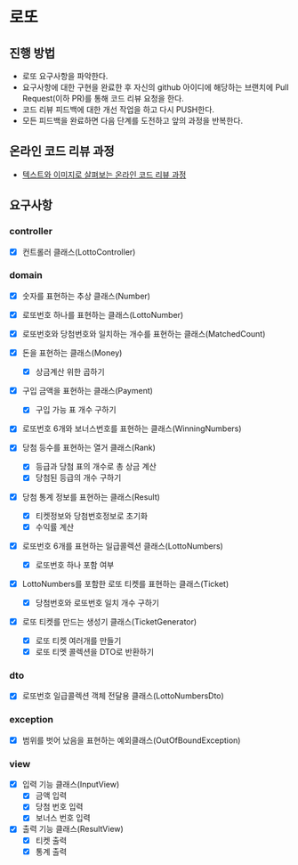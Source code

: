 # 로또
## 진행 방법
* 로또 요구사항을 파악한다.
* 요구사항에 대한 구현을 완료한 후 자신의 github 아이디에 해당하는 브랜치에 Pull Request(이하 PR)를 통해 코드 리뷰 요청을 한다.
* 코드 리뷰 피드백에 대한 개선 작업을 하고 다시 PUSH한다.
* 모든 피드백을 완료하면 다음 단계를 도전하고 앞의 과정을 반복한다.

## 온라인 코드 리뷰 과정
* [텍스트와 이미지로 살펴보는 온라인 코드 리뷰 과정](https://github.com/next-step/nextstep-docs/tree/master/codereview)

## 요구사항
### controller
- [X] 컨트롤러 클래스(LottoController)

### domain
- [X] 숫자를 표현하는 추상 클래스(Number)
- [X] 로또번호 하나를 표현하는 클래스(LottoNumber)
- [X] 로또번호와 당첨번호와 일치하는 개수를 표현하는 클래스(MatchedCount)
- [X] 돈을 표현하는 클래스(Money)
  - [X] 상금계산 위한 곱하기  
- [X] 구입 금액을 표현하는 클래스(Payment)
  - [X] 구입 가능 표 개수 구하기
- [X] 로또번호 6개와 보너스번호를 표현하는 클래스(WinningNumbers)

- [X] 당첨 등수를 표현하는 열거 클래스(Rank)
  - [X] 등급과 당첨 표의 개수로 총 상금 계산
  - [X] 당첨된 등급의 개수 구하기
- [X] 당첨 통계 정보를 표현하는 클래스(Result)
  - [X] 티켓정보와 당첨번호정보로 초기화
  - [X] 수익률 계산

- [X] 로또번호 6개를 표현하는 일급콜렉션 클래스(LottoNumbers)
  - [X] 로또번호 하나 포함 여부
- [X] LottoNumbers를 포함한 로또 티켓를 표현하는 클래스(Ticket)
  - [X] 당첨번호와 로또번호 일치 개수 구하기
- [X] 로또 티켓를 만드는 생성기 클래스(TicketGenerator)
  - [X] 로또 티켓 여러개를 만들기
  - [X] 로또 티멧 콜렉션을 DTO로 반환하기

### dto
- [X] 로또번호 일급콜렉션 객체 전달용 클래스(LottoNumbersDto)

### exception
- [X] 범위를 벗어 났음을 표현하는 예외클래스(OutOfBoundException)

### view
- [X] 입력 기능 클래스(InputView)
  - [X] 금액 입력
  - [X] 당첨 번호 입력
  - [X] 보너스 번호 입력
- [X] 출력 기능 클래스(ResultView)
  - [X] 티켓 출력
  - [X] 통계 출력
